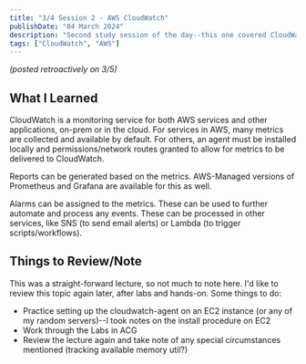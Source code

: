 ```yaml
---
title: "3/4 Session 2 - AWS CloudWatch"
publishDate: "04 March 2024"
description: "Second study session of the day--this one covered CloudWatch and related services"
tags: ["CloudWatch", "AWS"]
---
```

*(posted retroactively on 3/5)*

## What I Learned

CloudWatch is a monitoring service for both AWS services and other applications, on-prem or in the cloud. For services in AWS, many metrics are collected and available by default. For others, an agent must be installed locally and permissions/network routes granted to allow for metrics to be delivered to CloudWatch.

Reports can be generated based on the metrics. AWS-Managed versions of Prometheus and Grafana are available for this as well.

Alarms can be assigned to the metrics. These can be used to further automate and process any events. These can be processed in other services, like SNS (to send email alerts) or Lambda (to trigger scripts/workflows).

## Things to Review/Note

This was a straight-forward lecture, so not much to note here. I'd like to review this topic again later, after labs and hands-on. Some things to do:

- Practice setting up the cloudwatch-agent on an EC2 instance (or any of my random servers)--I took notes on the install procedure on EC2
- Work through the Labs in ACG
- Review the lecture again and take note of any special circumstances mentioned (tracking available memory util?)

